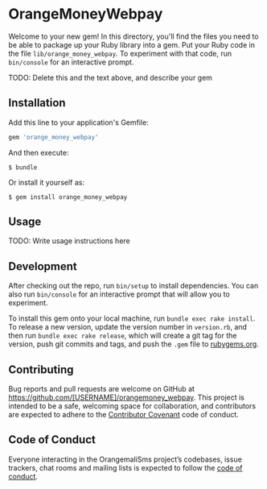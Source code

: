# OrangeMoneyWebpay

Welcome to your new gem! In this directory, you'll find the files you need to be able to package up your Ruby library into a gem. Put your Ruby code in the file `lib/orange_money_webpay`. To experiment with that code, run `bin/console` for an interactive prompt.

TODO: Delete this and the text above, and describe your gem

## Installation

Add this line to your application's Gemfile:

```ruby
gem 'orange_money_webpay'
```

And then execute:

    $ bundle

Or install it yourself as:

    $ gem install orange_money_webpay

## Usage

TODO: Write usage instructions here

## Development

After checking out the repo, run `bin/setup` to install dependencies. You can also run `bin/console` for an interactive prompt that will allow you to experiment.

To install this gem onto your local machine, run `bundle exec rake install`. To release a new version, update the version number in `version.rb`, and then run `bundle exec rake release`, which will create a git tag for the version, push git commits and tags, and push the `.gem` file to [rubygems.org](https://rubygems.org).

## Contributing

Bug reports and pull requests are welcome on GitHub at https://github.com/[USERNAME]/orangemoney_webpay. This project is intended to be a safe, welcoming space for collaboration, and contributors are expected to adhere to the [Contributor Covenant](http://contributor-covenant.org) code of conduct.

## Code of Conduct

Everyone interacting in the OrangemaliSms project’s codebases, issue trackers, chat rooms and mailing lists is expected to follow the [code of conduct](https://github.com/[USERNAME]/orange_money_webpay/blob/master/CODE_OF_CONDUCT.md).
